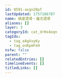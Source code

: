 ```yaml
---
id: 0591-axgn20pf
lastUpdated: 1757166787
name: 娲皇遗骨・蚩尤遗骨
aliases: []
layer: 3
categoryId: cat_drHx4oqn
tagIds:
  - tag_eAgXxyKy
  - tag_onKpmFeH
nsfw: false
parent: ""
relatedEntries: []
timelineEvents: []
titledLinks: []
---
```


